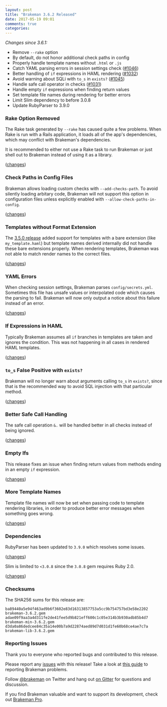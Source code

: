 ```yaml
---
layout: post
title: "Brakeman 3.6.2 Released"
date: 2017-05-19 09:01
comments: true
categories: 
---
```


*Changes since 3.6.1:*

* Remove `--rake` option
* By default, do not honor additional check paths in config
* Properly handle template names without `.html` or `.js`
* Catch YAML parsing errors in session settings check ([#1046](https://github.com/presidentbeef/brakeman/issues/1046))
* Better handling of `if` expressions in HAML rendering ([#1032](https://github.com/presidentbeef/brakeman/issues/1032))
* Avoid warning about SQLi with `to_s` in `exists?` ([#1045](https://github.com/presidentbeef/brakeman/issues/1045))
* Handle safe call operator in checks ([#1031](https://github.com/presidentbeef/brakeman/issues/1031))
* Handle empty `if` expressions when finding return values
* Set template file names during rendering for better errors
* Limit Slim dependency to before 3.0.8
* Update RubyParser to 3.9.0

### Rake Option Removed

The Rake task generated by `--rake` has caused quite a few problems. When Rake is run with a Rails application, it loads all of the app's dependencies, which may conflict with Brakeman's dependencies.

It is recommended to either not use a Rake task to run Brakeman or just shell out to Brakeman instead of using it as a library.

([changes](https://github.com/presidentbeef/brakeman/pull/1038))

### Check Paths in Config Files

Brakeman allows loading custom checks with `--add-checks-path`.
To avoid silently loading arbitary code, Brakeman will not support this option in configuration files unless explicitly enabled with `--allow-check-paths-in-config`.

([changes](https://github.com/presidentbeef/brakeman/pull/1052))

### Templates without Format Extension

The [3.5.0 release](http://brakemanscanner.org/blog/2017/01/31/brakeman-3-dot-5-0-released/) added support for templates with a bare extension (like `my_template.haml`) but template names derived internally did not handle these bare extensions properly. When rendering templates, Brakeman was not able to match render names to the correct files.

([changes](https://github.com/presidentbeef/brakeman/pull/1041))

### YAML Errors

When checking session settings, Brakeman parses `config/secrets.yml`. Sometimes this file has unsafe values or interpolated code which causes the parsing to fail. Brakeman will now only output a notice about this failure instead of an error.

([changes](https://github.com/presidentbeef/brakeman/pull/1047))

### If Expressions in HAML

Typically Brakeman assumes all `if` branches in templates are taken and ignores the condition. This was not happening in all cases in rendered HAML templates.

([changes](https://github.com/presidentbeef/brakeman/pull/1035/files))

### `to_s` False Positive with `exists?`

Brakeman will no longer warn about arguments calling `to_s` in `exists?`, since that is the recommended way to avoid SQL injection with that particular method.

([changes](https://github.com/presidentbeef/brakeman/pull/1049))

### Better Safe Call Handling

The safe call operation `&.` will be handled better in all checks instead of being ignored.

([changes](https://github.com/presidentbeef/brakeman/pull/1033))

### Empty Ifs

This release fixes an issue when finding return values from methods ending in an empty `if` expression.

([changes](https://github.com/presidentbeef/brakeman/pull/1053))

### More Template Names

Template file names will now be set when passing code to template rendering libraries, in order to produce better error messages when something goes wrong.

([changes](https://github.com/presidentbeef/brakeman/pull/1042))

### Dependencies

RubyParser has been updated to `3.9.0` which resolves some issues.

([changes](https://github.com/presidentbeef/brakeman/pull/1048))

Slim is limited to `<3.0.8` since the `3.0.8` gem requires Ruby 2.0.

([changes](https://github.com/presidentbeef/brakeman/pull/1050))


### Checksums

The SHA256 sums for this release are:

    ba89440a5e94f463ad9b6f3602e83d16313857753a5cc9b754757bd3e58e2202  brakeman-3.6.2.gem
    adae09f9aa3a4d311fe2de41fee5d9b821eff600c1c05e314b3b930adb85b4d7  brakeman-min-3.6.2.gem
    d3da0a86dedcee84c35a14e00b7a9d22874aed89d7d031d1fe60b68ce4ae7c7a  brakeman-lib-3.6.2.gem

### Reporting Issues

Thank you to everyone who reported bugs and contributed to this release.

Please report any [issues](https://github.com/presidentbeef/brakeman/issues) with this release! Take a look at [this guide](https://github.com/presidentbeef/brakeman/wiki/How-to-Report-a-Brakeman-Issue) to reporting Brakeman problems.

Follow [@brakeman](https://twitter.com/brakeman) on Twitter and hang out [on Gitter](https://gitter.im/presidentbeef/brakeman) for questions and discussion.

If you find Brakeman valuable and want to support its development, check out [Brakeman Pro](https://brakemanpro.com/).
